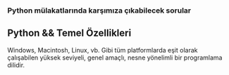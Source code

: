 ### Python mülakatlarında karşımıza çıkabilecek sorular

## Python && Temel Özellikleri

Windows, Macintosh, Linux, vb. Gibi tüm platformlarda eşit olarak çalışabilen yüksek seviyeli, genel amaçlı, nesne yönelimli bir programlama dilidir.

